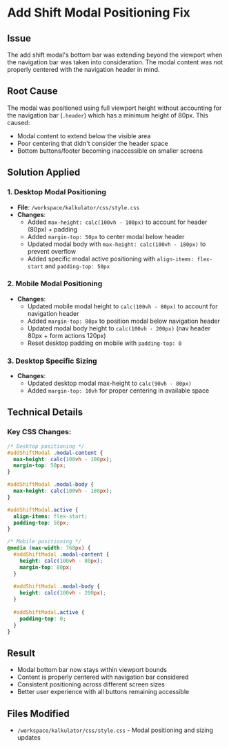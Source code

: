 # Add Shift Modal Positioning Fix

## Issue
The add shift modal's bottom bar was extending beyond the viewport when the navigation bar was taken into consideration. The modal content was not properly centered with the navigation header in mind.

## Root Cause
The modal was positioned using full viewport height without accounting for the navigation bar (`.header`) which has a minimum height of 80px. This caused:
- Modal content to extend below the visible area
- Poor centering that didn't consider the header space
- Bottom buttons/footer becoming inaccessible on smaller screens

## Solution Applied

### 1. Desktop Modal Positioning
- **File**: `/workspace/kalkulator/css/style.css`
- **Changes**:
  - Added `max-height: calc(100vh - 100px)` to account for header (80px) + padding
  - Added `margin-top: 50px` to center modal below header
  - Updated modal body with `max-height: calc(100vh - 180px)` to prevent overflow
  - Added specific modal active positioning with `align-items: flex-start` and `padding-top: 50px`

### 2. Mobile Modal Positioning  
- **Changes**:
  - Updated mobile modal height to `calc(100vh - 80px)` to account for navigation header
  - Added `margin-top: 80px` to position modal below navigation header
  - Updated modal body height to `calc(100vh - 200px)` (nav header 80px + form actions 120px)
  - Reset desktop padding on mobile with `padding-top: 0`

### 3. Desktop Specific Sizing
- **Changes**:
  - Updated desktop modal max-height to `calc(90vh - 80px)` 
  - Added `margin-top: 10vh` for proper centering in available space

## Technical Details

### Key CSS Changes:

```css
/* Desktop positioning */
#addShiftModal .modal-content {
  max-height: calc(100vh - 100px);
  margin-top: 50px;
}

#addShiftModal .modal-body {
  max-height: calc(100vh - 180px);
}

#addShiftModal.active {
  align-items: flex-start;
  padding-top: 50px;
}

/* Mobile positioning */
@media (max-width: 768px) {
  #addShiftModal .modal-content {
    height: calc(100vh - 80px);
    margin-top: 80px;
  }
  
  #addShiftModal .modal-body {
    height: calc(100vh - 200px);
  }
  
  #addShiftModal.active {
    padding-top: 0;
  }
}
```

## Result
- Modal bottom bar now stays within viewport bounds
- Content is properly centered with navigation bar considered
- Consistent positioning across different screen sizes
- Better user experience with all buttons remaining accessible

## Files Modified
- `/workspace/kalkulator/css/style.css` - Modal positioning and sizing updates
